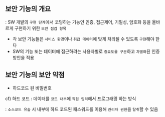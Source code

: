 ## 보안 기능의 개요 

: SW 개발의 `구현 단계`에서 코딩하는 기능인 인증, 접근제어, 기밀성, 암호화 등을 올바르게 구현하기 위한 `보안 점검 항목`

- 각 보안 기능들은 `서비스 환경`이나 `취급 데이터`에 맞게 처리될 수 있도록 `구현`해야 한다
- SW의 기능 또는 데이터에 접근하려는 사용자별로 `중요도를 구분`하고 `차별화`된 인증 방안을 적용

## 보안 기능의 보안 약점

- 하드코드 된 비밀번호 

cf) 하드 코드 : 데이터를 `코드 내부`에 `직접 입력`해서 프로그래밍 하는 방식 

: `소스코드 유출` 시 내부에 하드 코드된 패스워드를 이용해 `관리자 권한`을 `탈취`할 수 있음































